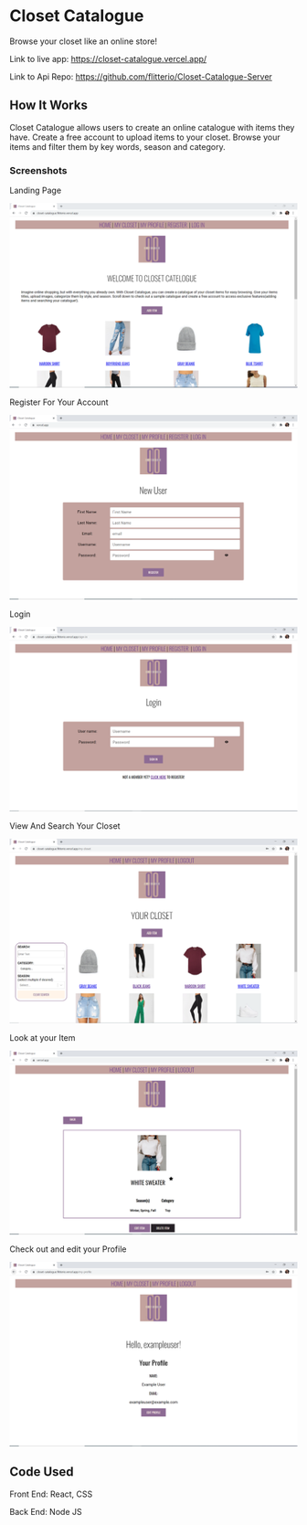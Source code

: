 # Closet Catalogue
Browse your closet like an online store!

Link to live app: https://closet-catalogue.vercel.app/

Link to Api Repo: https://github.com/flitterio/Closet-Catalogue-Server

## How It Works
Closet Catalogue allows users to create an online catalogue with items they have. Create a free account to upload items to your closet. Browse your items and filter them by key words, season and category.

### Screenshots
Landing Page

![Landing Page](/images/landingpage.PNG)

Register For Your Account

![Register](/images/Register.PNG)

Login

![Login](/images/login.PNG)

View And Search Your Closet

![Your Closet](/images/yourcloset.PNG)

Look at your Item

![Item](/images/myitem.PNG)

Check out and edit your Profile

![Profile](/images/profile.PNG)

## Code Used

Front End: React, CSS

Back End: Node JS
